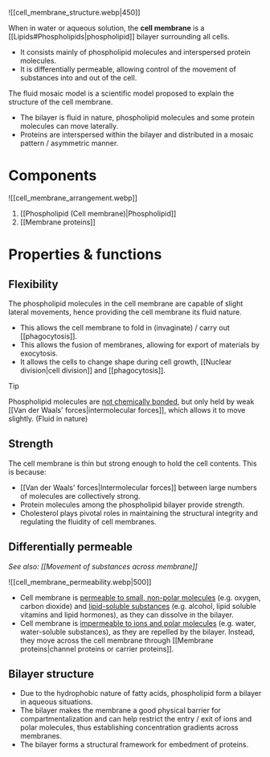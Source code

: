 ![[cell_membrane_structure.webp|450]]

When in water or aqueous solution, the **cell membrane** is a [[Lipids#Phospholipids|phospholipid]] bilayer surrounding all cells.
- It consists mainly of phospholipid molecules and interspersed protein molecules.
- It is <span class="hi-blue">differentially permeable</span>, allowing control of the movement of substances into and out of the cell.

The <span class="hi-blue">fluid mosaic model</span> is a scientific model proposed to explain the structure of the cell membrane.
- The bilayer is <span class="hi-green">fluid in nature</span>, phospholipid molecules and some protein molecules can <span class="hi-green">move laterally</span>.
- Proteins are <span class="hi-green">interspersed</span> within the bilayer and distributed in a <span class="hi-green">mosaic pattern / asymmetric manner</span>.

# Components
![[cell_membrane_arrangement.webp]]
1. [[Phospholipid (Cell membrane)|Phospholipid]]
2. [[Membrane proteins]]

# Properties & functions
## Flexibility
The phospholipid molecules in the cell membrane are capable of slight lateral movements, hence providing the cell membrane its fluid nature.
- This allows the cell membrane to <span class="hi-green">fold in</span> (invaginate) / carry out [[phagocytosis]].
- This allows the <span class="hi-green">fusion of membranes</span>, allowing for <span class="hi-green">export of materials</span> by exocytosis.
- It <span class="hi-green">allows the cells to change shape</span> during cell growth, [[Nuclear division|cell division]] and [[phagocytosis]].

> [!tip]
> Phospholipid molecules are <u>not chemically bonded</u>, but only held by weak [[Van der Waals' forces|intermolecular forces]], which allows it to move slightly. (Fluid in nature)

## Strength
The cell membrane is thin but strong enough to hold the cell contents. This is because:
- [[Van der Waals' forces|Intermolecular forces]] between large numbers of molecules are collectively strong.
- Protein molecules among the phospholipid bilayer provide strength.
- <span class="hi-blue">Cholesterol</span> plays pivotal roles in maintaining the structural integrity and regulating the fluidity of cell membranes.

## Differentially permeable
*See also: [[Movement of substances across membrane]]*

   ![[cell_membrane_permeability.webp|500]]
- Cell membrane is <u>permeable to small, non-polar molecules</u> (e.g. oxygen, carbon dioxide) and <u>lipid-soluble substances</u> (e.g. alcohol, lipid soluble vitamins and lipid hormones), as they can dissolve in the bilayer.
- Cell membrane is <u>impermeable to ions and polar molecules</u> (e.g. water, water-soluble substances), as they are repelled by the bilayer. Instead, they move across the cell membrane through [[Membrane proteins|channel proteins or carrier proteins]].

## Bilayer structure
- Due to the hydrophobic nature of fatty acids, phospholipid form a bilayer in aqueous situations.
- The bilayer makes the membrane a <span class="hi-green">good physical barrier for compartmentalization</span> and can help <span class="hi-green">restrict the entry / exit of ions and polar molecules</span>, thus establishing concentration gradients across membranes.
- The bilayer <span class="hi-green">forms a structural framework for embedment of proteins</span>.
